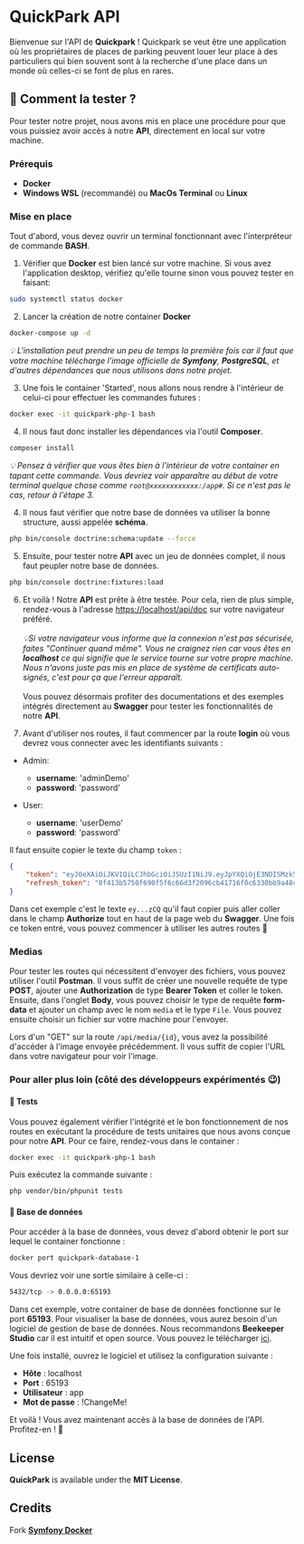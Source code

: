 # QuickPark API

Bienvenue sur l'API de **Quickpark** ! Quickpark se veut être une application où les propriétaires de places de parking peuvent louer leur place à des particuliers qui bien souvent sont à la recherche d'une place dans un monde où celles-ci se font de plus en rares.

## 🎯 Comment la tester ?

Pour tester notre projet, nous avons mis en place une procédure pour que vous puissiez avoir accès à notre **API**, directement en local sur votre machine.

### Prérequis

-   **Docker**
-   **Windows WSL** (recommandé) ou **MacOs Terminal** ou **Linux**

### Mise en place

Tout d'abord, vous devez ouvrir un terminal fonctionnant avec l'interpréteur de commande **BASH**.

1. Vérifier que **Docker** est bien lancé sur votre machine. Si vous avez l'application desktop, vérifiez qu'elle tourne sinon vous pouvez tester en faisant:

```bash
sudo systemctl status docker
```

2. Lancer la création de notre container **Docker**

```bash
docker-compose up -d
```

_💡 L'installation peut prendre un peu de temps la première fois car il faut que votre machine télécharge l'image officielle de **Symfony**, **PostgreSQL**, et d'autres dépendances que nous utilisons dans notre projet._

3. Une fois le container 'Started', nous allons nous rendre à l'intérieur de celui-ci pour effectuer les commandes futures :

```bash
docker exec -it quickpark-php-1 bash
```

4. Il nous faut donc installer les dépendances via l'outil **Composer**.

```bash
composer install
```

_💡 Pensez à vérifier que vous êtes bien à l'intérieur de votre container en tapant cette commande. Vous devriez voir apparaître au début de votre terminal quelque chose comme `root@xxxxxxxxxxxx:/app#`. Si ce n'est pas le cas, retour à l'étape 3._

<!--
2. Generate JWT keys

```bash
php bin/console lexik:jwt:generate-keypair
``` -->

4. Il nous faut vérifier que notre base de données va utiliser la bonne structure, aussi appelée **schéma**.

```bash
php bin/console doctrine:schema:update --force
```

5. Ensuite, pour tester notre **API** avec un jeu de données complet, il nous faut peupler notre base de données.

```bash
php bin/console doctrine:fixtures:load
```

6. Et voilà ! Notre **API** est prête à être testée. Pour cela, rien de plus simple, rendez-vous à l'adresse [https://localhost/api/doc](https://localhost/api/doc) sur votre navigateur préféré. <br><br>
   _💡Si votre navigateur vous informe que la connexion n'est pas sécurisée, faites "Continuer quand même". Vous ne craignez rien car vous êtes en **localhost** ce qui signifie que le service tourne sur votre propre machine. Nous n'avons juste pas mis en place de système de certificats auto-signés, c'est pour ça que l'erreur apparaît._ <br><br>
   Vous pouvez désormais profiter des documentations et des exemples intégrés directement au **Swagger** pour tester les fonctionnalités de notre **API**.

7. Avant d'utiliser nos routes, il faut commencer par la route **login** où vous devrez vous connecter avec les identifiants suivants :

-   Admin:

    -   **username**: 'adminDemo'
    -   **password**: 'password'

-   User:
    -   **username**: 'userDemo'
    -   **password**: 'password'

Il faut ensuite copier le texte du champ `token` :

```json
{
    "token": "eyJ0eXAiOiJKV1QiLCJhbGciOiJSUzI1NiJ9.eyJpYXQiOjE3NDI5Mzk5MzYsImV4cCI6MTc0Mjk0MzUzNiwicm9sZXMiOlsiUk9MRV9BRE1JTiIsIlJPTEVfVVNFUiJdLCJ1c2VybmFtZSI6InZpbnZpbiJ9.CKb3UbcRBJUE_KKGpNEC7x8GBTyq7xncYZCMbcwWsC3Ipt2bWNX8pPROlXosE5axVwoP-F5-6xo86BzZdGCBJ_p9B6udnDXVSYgZzWPZoJKmR5o708ZseeNwHQBUSvtNPX4GIHGGHSaJ4cxQUeBr66u3RFbZBUSsb-TGunMtCOTbHlibrrMt3xhjH2a9-c2gYq6R-3jnie2eTi8Q-43iWcOhqDZ-52f7JibFN7HzmygzTVKEzuWALh-IhvZoHMm6Qx85blz8piF3ROT3vx_R3b1tOdDSkx1dpWLRgyXCkT_zrq1_gkMaBoju_ct8m2TN2QCLMxZd1oGg2Dg1BiXzCQ",
    "refresh_token": "0f413b5750f690f5f6c66d3f2096cb41716f0c6330bb9a48c7b019ca30fb2df984f805b1d9edd06155bc412f28ea5cb4d3ef5891de023e8c1944846411709602"
}
```

Dans cet exemple c'est le texte `ey...zCQ` qu'il faut copier puis aller coller dans le champ **Authorize** tout en haut de la page web du **Swagger**. Une fois ce token entré, vous pouvez commencer à utiliser les autres routes 🥳

### Medias

Pour tester les routes qui nécessitent d'envoyer des fichiers, vous pouvez utiliser l'outil **Postman**. Il vous suffit de créer une nouvelle requête de type **POST**, ajouter une **Authorization** de type **Bearer Token** et coller le token. Ensuite, dans l'onglet **Body**, vous pouvez choisir le type de requête **form-data** et ajouter un champ avec le nom `media` et le type `File`. Vous pouvez ensuite choisir un fichier sur votre machine pour l'envoyer.

Lors d'un "GET" sur la route `/api/media/{id}`, vous avez la possibilité d'accéder à l'image envoyée précédemment. Il vous suffit de copier l'URL dans votre navigateur pour voir l'image.

### Pour aller plus loin (côté des développeurs expérimentés 😉)
#### 🧪 Tests

Vous pouvez également vérifier l'intégrité et le bon fonctionnement de nos routes en exécutant la procédure de tests unitaires que nous avons conçue pour notre **API**. Pour ce faire, rendez-vous dans le container :

```bash
docker exec -it quickpark-php-1 bash
```

Puis exécutez la commande suivante :

```bash
php vendor/bin/phpunit tests
```

#### 💾 Base de données

Pour accéder à la base de données, vous devez d'abord obtenir le port sur lequel le container fonctionne :

```bash
docker port quickpark-database-1  
```

Vous devriez voir une sortie similaire à celle-ci :

```bash
5432/tcp -> 0.0.0.0:65193
```

Dans cet exemple, votre container de base de données fonctionne sur le port **65193**. Pour visualiser la base de données, vous aurez besoin d'un logiciel de gestion de base de données. Nous recommandons **Beekeeper Studio** car il est intuitif et open source. Vous pouvez le télécharger [ici](https://www.beekeeperstudio.io).

Une fois installé, ouvrez le logiciel et utilisez la configuration suivante :

- **Hôte** : localhost  
- **Port** : 65193  
- **Utilisateur** : app  
- **Mot de passe** : !ChangeMe!  

Et voilà ! Vous avez maintenant accès à la base de données de l'API. Profitez-en ! 🥳

## License

**QuickPark** is available under the **MIT License**.

## Credits

Fork [**Symfony Docker**](https://github.com/dunglas/symfony-docker)
